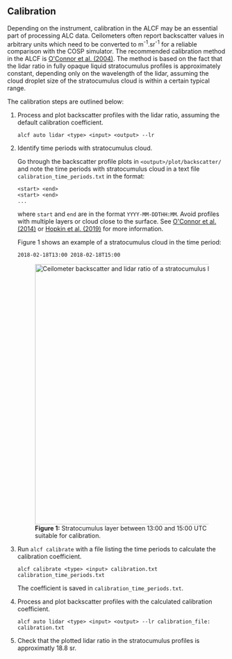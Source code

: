 ## Calibration

Depending on the instrument, calibration in the ALCF may be an essential part of
processing ALC data. Ceilometers often report backscatter values in arbitrary
units which need to be converted to m<sup>-1</sup>.sr<sup>-1</sup> for a
reliable comparison with the COSP simulator. The recommended calibration method
in the ALCF is [O'Connor et al. (2004)](https://journals.ametsoc.org/doi/abs/10.1175/1520-0426(2004)021%3C0777%3AATFAOC%3E2.0.CO%3B2).
The method is based on the fact that the lidar ratio in fully opaque liquid
stratocumulus profiles is approximately constant, depending only on the
wavelength of the lidar, assuming the cloud droplet size of the stratocumulus
cloud is within a certain typical range.

The calibration steps are outlined below:

1. Process and plot backscatter profiles with the lidar ratio, assuming the
default calibration coefficient.

	`alcf auto lidar <type> <input> <output> --lr`

2. Identify time periods with stratocumulus cloud.

	Go through the backscatter profile plots in `<output>/plot/backscatter/`
	and note the time periods with stratocumulus cloud in a text file
	`calibration_time_periods.txt` in the format:

	```
	<start> <end>
	<start> <end>
	...
	```

	where `start` and `end` are in the format `YYYY-MM-DDTHH:MM`.
	Avoid profiles with multiple layers or cloud close to the surface.
	See [O'Connor et al. (2014)](https://journals.ametsoc.org/doi/abs/10.1175/1520-0426(2004)021%3C0777%3AATFAOC%3E2.0.CO%3B2)
	or [Hopkin et al. (2019)](https://www.atmos-meas-tech.net/12/4131/2019/) for more
	information.

	Figure 1 shows an example of a stratocumulus cloud in the time period:

	```
	2018-02-18T13:00 2018-02-18T15:00
	```

	<figure><a href="2018-02-18T000000.png"><img alt="Ceilometer backscatter and lidar ratio of a stratocumulus layer" src="2018-02-18T000000.png" width="600" /></a><br /><strong>Figure 1:</strong> Stratocumulus layer between 13:00 and 15:00 UTC suitable for calibration.</figure>

3. Run `alcf calibrate` with a file listing the time periods to calculate
the calibration coefficient.

	`alcf calibrate <type> <input> calibration.txt calibration_time_periods.txt`

	The coefficient is saved in `calibration_time_periods.txt`.

4. Process and plot backscatter profiles with the calculated calibration
coefficient.

	`alcf auto lidar <type> <input> <output> --lr calibration_file: calibration.txt`

5. Check that the plotted lidar ratio in the stratocumulus profiles is
	approximatly 18.8 sr.
